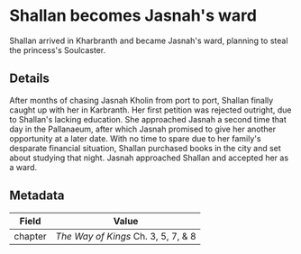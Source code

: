 # Shallan becomes Jasnah's ward
Shallan arrived in Kharbranth and became Jasnah's ward, planning to steal the princess's Soulcaster.

## Details
After months of chasing Jasnah Kholin from port to port, Shallan finally caught up with her in Karbranth. Her first petition was rejected outright, due to Shallan's lacking education. She approached Jasnah a second time that day in the Pallanaeum, after which Jasnah promised to give her another opportunity at a later date. With no time to spare due to her family's desparate financial situation, Shallan purchased books in the city and set about studying that night. Jasnah approached Shallan and accepted her as a ward.

## Metadata
| Field | Value |
| ----- | ----- |
| chapter | *The Way of Kings* Ch. 3, 5, 7, & 8 |
